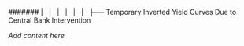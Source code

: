 ####### |   |   |   |   |   |   ├── Temporary Inverted Yield Curves Due to Central Bank Intervention

*Add content here*